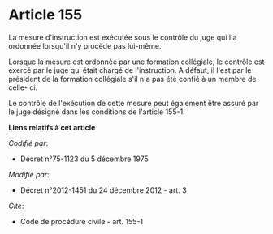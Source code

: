 # Article 155

La mesure d'instruction est exécutée sous le contrôle du juge qui l'a ordonnée lorsqu'il n'y procède pas lui-même. 

Lorsque la mesure est ordonnée par une formation collégiale, le contrôle est exercé par le juge qui était chargé de
l'instruction. A défaut, il l'est par le président de la formation collégiale s'il n'a pas été confié à un membre de celle-
ci. 

Le contrôle de l'exécution de cette mesure peut également être assuré par le juge désigné dans les conditions de l'article
155-1.

**Liens relatifs à cet article**

_Codifié par_:

  - Décret n°75-1123 du 5 décembre 1975

_Modifié par_:

  - Décret n°2012-1451 du 24 décembre 2012 - art. 3

_Cite_:

  - Code de procédure civile - art. 155-1
